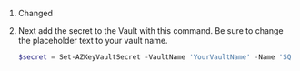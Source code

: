 1. Changed

2.  Next add the secret to the Vault with this command. Be sure to change the placeholder text to your vault name.

    ```powershell
    $secret = Set-AZKeyVaultSecret -VaultName 'YourVaultName' -Name 'SQLPassword' -SecretValue $secretvalue
    ```
